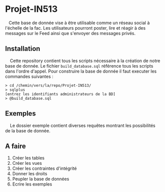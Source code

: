 # Projet-IN513

&nbsp;&nbsp;&nbsp;Cette base de donnée vise à être utilisable comme un réseau social à l'échelle de la fac. Les utilisateurs
pourront poster, lire et réagir à des messages sur le Feed ainsi que s'envoyer des messages privés.

## Installation

&nbsp;&nbsp;&nbsp;&nbsp;Cette repository contient tous les scripts nécessaire à la création de notre base de donnée.
Le fichier ```build_database.sql``` référence tous les scripts dans l'ordre d'appel. Pour construire la base de donnée il faut
executer les commandes suivantes :
```
> cd /chemin/vers/la/repo/Projet-IN513/
> sqlplus
[entrez les identifiants administrateurs de la BD]
> @build_database.sql
```

## Exemples

&nbsp;&nbsp;&nbsp;&nbsp;Le dossier exemple contient diverses requêtes
montrant les possibilités de la base de donnée. 

## A faire

1. Créer les tables
1. Créer les vues
1. Créer les contraintes d'intégrité
1. Donner les droits
1. Peupler la base de données
1. Ecrire les exemples